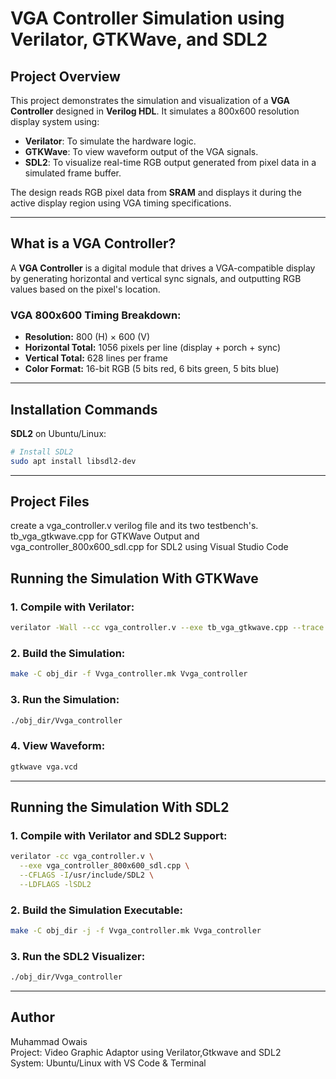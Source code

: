 # VGA Controller Simulation using Verilator, GTKWave, and SDL2

## Project Overview

This project demonstrates the simulation and visualization of a **VGA Controller** designed in **Verilog HDL**. It simulates a 800x600 resolution display system using:

- **Verilator**: To simulate the hardware logic.
- **GTKWave**: To view waveform output of the VGA signals.
- **SDL2**: To visualize real-time RGB output generated from pixel data in a simulated frame buffer.

The design reads RGB pixel data from **SRAM** and displays it during the active display region using VGA timing specifications.

---

## What is a VGA Controller?

A **VGA Controller** is a digital module that drives a VGA-compatible display by generating horizontal and vertical sync signals, and outputting RGB values based on the pixel's location.

### VGA 800x600 Timing Breakdown:

- **Resolution:** 800 (H) × 600 (V)
- **Horizontal Total:** 1056 pixels per line (display + porch + sync)
- **Vertical Total:** 628 lines per frame
- **Color Format:** 16-bit RGB (5 bits red, 6 bits green, 5 bits blue)

---

## Installation Commands

**SDL2** on Ubuntu/Linux:

```bash
# Install SDL2
sudo apt install libsdl2-dev
```

---
##  Project Files

 create a vga_controller.v verilog file and its two testbench's. tb_vga_gtkwave.cpp for GTKWave Output and vga_controller_800x600_sdl.cpp for SDL2 using Visual Studio Code
 
##  Running the Simulation With GTKWave

### 1. Compile with Verilator:

```bash
verilator -Wall --cc vga_controller.v --exe tb_vga_gtkwave.cpp --trace
```

### 2. Build the Simulation:

```bash
make -C obj_dir -f Vvga_controller.mk Vvga_controller
```

### 3. Run the Simulation:

```bash
./obj_dir/Vvga_controller
```

### 4. View Waveform:

```bash
gtkwave vga.vcd
```

---
##  Running the Simulation With SDL2

### 1. Compile with Verilator and SDL2 Support:

```bash
verilator -cc vga_controller.v \
  --exe vga_controller_800x600_sdl.cpp \
  --CFLAGS -I/usr/include/SDL2 \
  --LDFLAGS -lSDL2
```

### 2. Build the Simulation Executable:

```bash
make -C obj_dir -j -f Vvga_controller.mk Vvga_controller
```

### 3. Run the SDL2 Visualizer:

```bash
./obj_dir/Vvga_controller
```
---
##  Author

Muhammad Owais  
Project: Video Graphic Adaptor using Verilator,Gtkwave and SDL2  
System: Ubuntu/Linux with VS Code & Terminal






